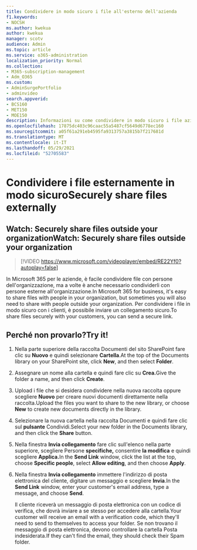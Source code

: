 ```yaml
---
title: Condividere in modo sicuro i file all'esterno dell'azienda
f1.keywords:
- NOCSH
ms.author: kwekua
author: kwekua
manager: scotv
audience: Admin
ms.topic: article
ms.service: o365-administration
localization_priority: Normal
ms.collection:
- M365-subscription-management
- Adm_O365
ms.custom:
- AdminSurgePortfolio
- adminvideo
search.appverid:
- BCS160
- MET150
- MOE150
description: Informazioni su come condividere in modo sicuro i file aziendali con persone esterne all'organizzazione con un collegamento sicuro.
ms.openlocfilehash: 17875dc403c96caac55a5487cf5649d6778ec160
ms.sourcegitcommit: a05f61a291eb4595fa9313757a3815b7f217681d
ms.translationtype: MT
ms.contentlocale: it-IT
ms.lasthandoff: 05/29/2021
ms.locfileid: "52705583"
---
```

# <a name="securely-share-files-externally"></a><span data-ttu-id="170b9-103">Condividere i file esternamente in modo sicuro</span><span class="sxs-lookup"><span data-stu-id="170b9-103">Securely share files externally</span></span>

## <a name="watch-securely-share-files-outside-your-organization"></a><span data-ttu-id="170b9-104">Watch: Securely share files outside your organization</span><span class="sxs-lookup"><span data-stu-id="170b9-104">Watch: Securely share files outside your organization</span></span>

> [!VIDEO https://www.microsoft.com/videoplayer/embed/RE22Yf0?autoplay=false]

<span data-ttu-id="170b9-105">In Microsoft 365 per le aziende, è facile condividere file con persone dell'organizzazione, ma a volte è anche necessario condividerli con persone esterne all'organizzazione.</span><span class="sxs-lookup"><span data-stu-id="170b9-105">In Microsoft 365 for business, it's easy to share files with people in your organization, but sometimes you will also need to share with people outside your organization.</span></span> <span data-ttu-id="170b9-106">Per condividere i file in modo sicuro con i clienti, è possibile inviare un collegamento sicuro.</span><span class="sxs-lookup"><span data-stu-id="170b9-106">To share files securely with your customers, you can send a secure link.</span></span>

## <a name="try-it"></a><span data-ttu-id="170b9-107">Perché non provarlo?</span><span class="sxs-lookup"><span data-stu-id="170b9-107">Try it!</span></span>

1. <span data-ttu-id="170b9-108">Nella parte superiore della raccolta Documenti del sito SharePoint fare clic su **Nuovo** e quindi selezionare **Cartella**.</span><span class="sxs-lookup"><span data-stu-id="170b9-108">At the top of the Documents library on your SharePoint site, click **New**, and then select **Folder**.</span></span>
1. <span data-ttu-id="170b9-109">Assegnare un nome alla cartella e quindi fare clic su **Crea.**</span><span class="sxs-lookup"><span data-stu-id="170b9-109">Give the folder a name, and then click **Create**.</span></span>
1. <span data-ttu-id="170b9-110">Upload i file che si desidera condividere nella nuova raccolta oppure scegliere **Nuovo** per creare nuovi documenti direttamente nella raccolta.</span><span class="sxs-lookup"><span data-stu-id="170b9-110">Upload the files you want to share to the new library, or choose **New** to create new documents directly in the library.</span></span>
1. <span data-ttu-id="170b9-111">Selezionare la nuova cartella nella raccolta Documenti e quindi fare clic sul **pulsante** Condividi.</span><span class="sxs-lookup"><span data-stu-id="170b9-111">Select your new folder in the Documents library, and then click the **Share** button.</span></span>
1. <span data-ttu-id="170b9-112">Nella finestra **Invia collegamento** fare clic sull'elenco nella parte superiore, scegliere Persone **specifiche,** consentire **la modifica** e quindi scegliere **Applica.**</span><span class="sxs-lookup"><span data-stu-id="170b9-112">In the **Send Link** window, click the list at the top, choose **Specific people**, select **Allow editing**, and then choose **Apply**.</span></span>
1. <span data-ttu-id="170b9-113">Nella finestra **Invia collegamento** immettere l'indirizzo di posta elettronica del cliente, digitare un messaggio e scegliere **Invia**.</span><span class="sxs-lookup"><span data-stu-id="170b9-113">In the **Send Link** window, enter your customer's email address, type a message, and choose **Send**.</span></span>

    <span data-ttu-id="170b9-114">Il cliente riceverà un messaggio di posta elettronica con un codice di verifica, che dovrà inviare a se stesso per accedere alla cartella.</span><span class="sxs-lookup"><span data-stu-id="170b9-114">Your customer will receive an email with a verification code, which they'll need to send to themselves to access your folder.</span></span> <span data-ttu-id="170b9-115">Se non trovano il messaggio di posta elettronica, devono controllare la cartella Posta indesiderata.</span><span class="sxs-lookup"><span data-stu-id="170b9-115">If they can't find the email, they should check their Spam folder.</span></span>

